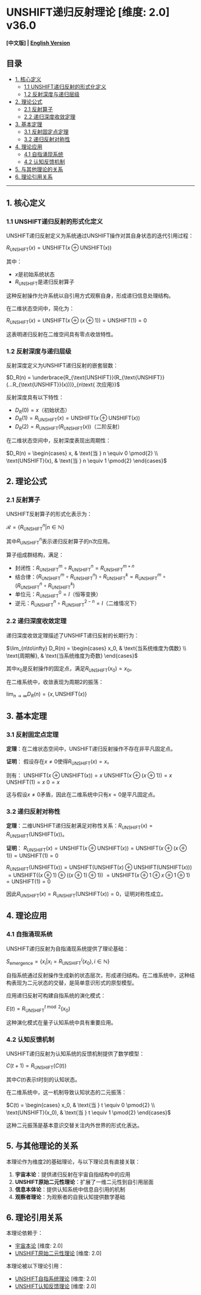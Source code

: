 # UNSHIFT递归反射理论 [维度: 2.0] v36.0

**[中文版] | [English Version](formal_theory_unshift_recursive_reflection_en.md)**

## 目录

- [1. 核心定义](#1-核心定义)
  - [1.1 UNSHIFT递归反射的形式化定义](#11-unshift递归反射的形式化定义)
  - [1.2 反射深度与递归层级](#12-反射深度与递归层级)
- [2. 理论公式](#2-理论公式)
  - [2.1 反射算子](#21-反射算子)
  - [2.2 递归深度收敛定理](#22-递归深度收敛定理)
- [3. 基本定理](#3-基本定理)
  - [3.1 反射固定点定理](#31-反射固定点定理)
  - [3.2 递归反射对称性](#32-递归反射对称性)
- [4. 理论应用](#4-理论应用)
  - [4.1 自指涌现系统](#41-自指涌现系统)
  - [4.2 认知反馈机制](#42-认知反馈机制)
- [5. 与其他理论的关系](#5-与其他理论的关系)
- [6. 理论引用关系](#6-理论引用关系)

---

## 1. 核心定义

### 1.1 UNSHIFT递归反射的形式化定义

UNSHIFT递归反射定义为系统通过UNSHIFT操作对其自身状态的迭代引用过程：

$`R_{\text{UNSHIFT}}(x) = \text{UNSHIFT}(x \oplus \text{UNSHIFT}(x))`$

其中：
- $`x`$是初始系统状态
- $`R_{\text{UNSHIFT}}`$是递归反射算子

这种反射操作允许系统以自引用方式观察自身，形成递归信息处理结构。

在二维状态空间中，简化为：

$`R_{\text{UNSHIFT}}(x) = \text{UNSHIFT}(x \oplus (x \oplus 1)) = \text{UNSHIFT}(1) = 0`$

这表明递归反射在二维空间具有零点收敛特性。

### 1.2 反射深度与递归层级

反射深度定义为UNSHIFT递归反射的嵌套层数：

$`D_R(n) = \underbrace{R_{\text{UNSHIFT}}(R_{\text{UNSHIFT}}(...R_{\text{UNSHIFT}}(x)))}_{n\text{ 次应用}}`$

反射深度具有以下特性：
- $`D_R(0) = x`$（初始状态）
- $`D_R(1) = R_{\text{UNSHIFT}}(x) = \text{UNSHIFT}(x \oplus \text{UNSHIFT}(x))`$
- $`D_R(2) = R_{\text{UNSHIFT}}(R_{\text{UNSHIFT}}(x))`$（二阶反射）

在二维状态空间中，反射深度表现出周期性：

$`D_R(n) = \begin{cases}
  x, & \text{当 } n \equiv 0 \pmod{2} \\
  \text{UNSHIFT}(x), & \text{当 } n \equiv 1 \pmod{2}
\end{cases}`$

## 2. 理论公式

### 2.1 反射算子

UNSHIFT反射算子的形式化表示为：

$`\mathcal{R} = \{R_{\text{UNSHIFT}}^n | n \in \mathbb{N}\}`$

其中$`R_{\text{UNSHIFT}}^n`$表示递归反射算子的n次应用。

算子组成群结构，满足：
- 封闭性：$`R_{\text{UNSHIFT}}^m \circ R_{\text{UNSHIFT}}^n = R_{\text{UNSHIFT}}^{m+n}`$
- 结合律：$`(R_{\text{UNSHIFT}}^m \circ R_{\text{UNSHIFT}}^n) \circ R_{\text{UNSHIFT}}^k = R_{\text{UNSHIFT}}^m \circ (R_{\text{UNSHIFT}}^n \circ R_{\text{UNSHIFT}}^k)`$
- 单位元：$`R_{\text{UNSHIFT}}^0 = I`$（恒等变换）
- 逆元：$`R_{\text{UNSHIFT}}^n \circ R_{\text{UNSHIFT}}^{2-n} = I`$（二维情况下）

### 2.2 递归深度收敛定理

递归深度收敛定理描述了UNSHIFT递归反射的长期行为：

$`\lim_{n\to\infty} D_R(n) = \begin{cases}
  x_0, & \text{当系统维度为偶数} \\
  \text{周期解}, & \text{当系统维度为奇数}
\end{cases}`$

其中$`x_0`$是反射操作的固定点，满足$`R_{\text{UNSHIFT}}(x_0) = x_0`$。

在二维系统中，收敛表现为周期2的振荡：

$`\lim_{n\to\infty} D_R(n) = \{x, \text{UNSHIFT}(x)\}`$

## 3. 基本定理

### 3.1 反射固定点定理

**定理**：在二维状态空间中，UNSHIFT递归反射操作不存在非平凡固定点。

**证明**：
假设存在$`x \neq 0`$使得$`R_{\text{UNSHIFT}}(x) = x`$。

则有：
$`\text{UNSHIFT}(x \oplus \text{UNSHIFT}(x)) = x`$
$`\text{UNSHIFT}(x \oplus (x \oplus 1)) = x`$
$`\text{UNSHIFT}(1) = x`$
$`0 = x`$

这与假设$`x \neq 0`$矛盾，因此在二维系统中只有$`x = 0`$是平凡固定点。

### 3.2 递归反射对称性

**定理**：二维UNSHIFT递归反射满足对称性关系：$`R_{\text{UNSHIFT}}(x) = R_{\text{UNSHIFT}}(\text{UNSHIFT}(x))`$。

**证明**：
$`R_{\text{UNSHIFT}}(x) = \text{UNSHIFT}(x \oplus \text{UNSHIFT}(x)) = \text{UNSHIFT}(x \oplus (x \oplus 1)) = \text{UNSHIFT}(1) = 0`$

$`R_{\text{UNSHIFT}}(\text{UNSHIFT}(x)) = \text{UNSHIFT}(\text{UNSHIFT}(x) \oplus \text{UNSHIFT}(\text{UNSHIFT}(x)))`$
$`= \text{UNSHIFT}((x \oplus 1) \oplus ((x \oplus 1) \oplus 1))`$
$`= \text{UNSHIFT}(x \oplus 1 \oplus x \oplus 1 \oplus 1)`$
$`= \text{UNSHIFT}(1) = 0`$

因此$`R_{\text{UNSHIFT}}(x) = R_{\text{UNSHIFT}}(\text{UNSHIFT}(x)) = 0`$，证明对称性成立。

## 4. 理论应用

### 4.1 自指涌现系统

UNSHIFT递归反射为自指涌现系统提供了理论基础：

$`S_{\text{emergence}} = \{x_i | x_i = R_{\text{UNSHIFT}}^i(x_0), i \in \mathbb{N}\}`$

自指系统通过反射操作生成新的状态层次，形成递归结构。在二维系统中，这种结构表现为二元状态的交替，是简单意识形式的原型模型。

应用递归反射可构建自指系统的演化模式：

$`E(t) = R_{\text{UNSHIFT}}^{t \bmod 2}(x_0)`$

这种演化模式在量子认知系统中具有重要应用。

### 4.2 认知反馈机制

UNSHIFT递归反射为认知系统的反馈机制提供了数学模型：

$`C(t+1) = R_{\text{UNSHIFT}}(C(t))`$

其中$`C(t)`$表示t时刻的认知状态。

在二维系统中，这一机制导致认知状态的二元振荡：

$`C(t) = \begin{cases}
  x_0, & \text{当 } t \equiv 0 \pmod{2} \\
  \text{UNSHIFT}(x_0), & \text{当 } t \equiv 1 \pmod{2}
\end{cases}`$

这种二元振荡是基本意识交替关注内外世界的形式化表达。

## 5. 与其他理论的关系

本理论作为维度2的基础理论，与以下理论具有直接关联：

1. **宇宙本论**：提供递归反射在宇宙自指结构中的应用
2. **UNSHIFT原始二元性理论**：扩展了一维二元性到自引用层面
3. **信息本体论**：提供认知系统中信息自引用的机制
4. **观察者理论**：为观察者的自我认知提供数学基础

## 6. 理论引用关系

本理论依赖于：
- [宇宙本论](formal_theory_cosmic_ontology.md) [维度: 2.0]
- [UNSHIFT原始二元性理论](formal_theory_unshift_primitive_duality.md) [维度: 2.0]

本理论被以下理论引用：
- [UNSHIFT自指系统理论](formal_theory_unshift_self_referential_system.md) [维度: 2.0]
- [UNSHIFT认知反馈理论](formal_theory_unshift_cognitive_feedback.md) [维度: 2.0] 